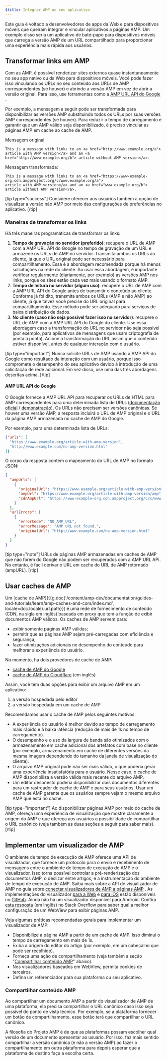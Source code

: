 ```yaml
---
$title: Integrar AMP ao seu aplicativo
---
```


Este guia é voltado a desenvolvedores de apps da Web e para dispositivos móveis que queiram integrar e vincular aplicativos a páginas AMP. Um exemplo disso seria um aplicativo de bate-papo para dispositivos móveis que carrega a versão AMP de um URL compartilhado para proporcionar uma experiência mais rápida aos usuários.

## Transformar links em AMP

Com as AMP, é possível renderizar sites externos quase instantaneamente no seu
app nativo ou da Web para dispositivos móveis. Você pode fazer isso vinculando os URLs no seu conteúdo
aos URLs de AMP correspondentes (se houver) e abrindo a versão AMP
em vez de abrir a versão original. Para isso, use ferramentas como a
[AMP URL API do Google](https://developers.google.com/amp/cache/use-amp-url)
.

Por exemplo, a mensagem a seguir pode ser transformada para disponibilizar as versões AMP
substituindo todos os URLs por suas versões AMP correspondentes (se houver). Para
reduzir o tempo de carregamento e garantir que um AMP válido seja disponibilizado, é preciso vincular as
páginas AMP em cache ao cache de AMP.

Mensagem original

```text
This is a message with links to an <a href="http://www.example.org/a">
article with AMP version</a> and an <a href="http://www.example.org/b"> article without AMP version</a>.
```

Mensagem transformada:

```text
This is a message with links to an <a href="https://www-example-org.cdn.ampproject.org/c/www.example.org/a">
article with AMP version</a> and an <a href="www.example.org/b"> article without AMP version</a>.
```

[tip type="success"]
Considere oferecer aos usuários também a opção de visualizar a versão não AMP
por meio das configurações de preferências no aplicativo.
[/tip]

### Maneiras de transformar os links

Há três maneiras programáticas de transformar os links:

1.  **Tempo de gravação no servidor (preferido)**: recupere o URL de AMP com a
    AMP URL API do Google no tempo de gravação de um URL e armazene os URLs de AMP no servidor. Transmita ambos os
    URLs ao cliente, já que o URL original pode ser necessário para compartilhamento.
    Essa é a abordagem recomendada porque há menos solicitações na rede
    do cliente. Ao usar essa abordagem, é importante verificar regularmente
    (diariamente, por exemplo) as versões AMP nos links, porque os sites estão
    cada vez mais usando o formato AMP.
1.  **Tempo de leitura no servidor (algum uso)**: recupere o URL de AMP com a
    AMP URL API do Google antes de transmitir o conteúdo ao cliente. Conforme já foi dito, transmita
    ambos os URLs (AMP e não AMP) ao cliente, já que talvez você precise do URL original
    para compartilhamento. Esse método pode ser adequado para serviços de baixa distribuição de dados.
1.  **No cliente (caso não seja possível fazer isso no servidor)**: recupere o URL de AMP com a
    AMP URL API do Google do cliente. Use essa abordagem caso a transformação do URL
    no servidor não seja possível (por exemplo, para aplicativos de mensagens que usam
    criptografia de ponta a ponta). Acione a transformação do URL assim que
    o conteúdo estiver disponível, antes de qualquer interação com o usuário.

[tip type="important"]
Nunca solicite URLs de AMP usando a AMP API do Google como resultado da interação
com um usuário, porque isso compromete o desempenho do seu aplicativo devido à introdução
de uma solicitação de rede adicional. Em vez disso, use uma das três abordagens
descritas acima.
[/tip]

#### AMP URL API do Google

O Google fornece a AMP URL API para recuperar os URLs de HTML para AMP correspondentes para uma
determinada lista de URLs ([documentação oficial](https://developers.google.com/amp/cache/use-amp-url) /
[demonstração](https://ampbyexample.com/advanced/using_the_amp_url_api/)). Os URLs não
precisam ser versões canônicas. Se houver uma versão AMP, a resposta
incluirá o URL de AMP original e o URL da página AMP armazenada no cache
de AMP do Google.

Por exemplo, para uma determinada lista de URLs:

```json
{"urls": [
  "https://www.example.org/article-with-amp-version",
  "http://www.example.com/no-amp-version.html"
]}
```

O corpo da resposta contém o mapeamento do URL de AMP no formato JSON:

```json
{
  "ampUrls": [
    {
      "originalUrl": "https://www.example.org/article-with-amp-version",
      "ampUrl": "https://www.example.org/article-with-amp-version/amp",
      "cdnAmpUrl": "https://www-example-org.cdn.ampproject.org/c/s/www.example.org/article-with-amp-version"
    }
  ],
  "urlErrors": [
    {
      "errorCode": "NO_AMP_URL",
      "errorMessage": "AMP URL not found.",
      "originalUrl": "http://www.example.com/no-amp-version.html"
    }
  ]
}
```

[tip type="note"]
URLs de páginas AMP armazenadas em caches de AMP que não forem do Google não podem ser recuperados com a
AMP URL API. No entanto, é fácil derivar o URL em cache do URL de AMP
retornado (ampURL).
[/tip]

## Usar caches de AMP

Um [cache de AMP]({{g.doc('/content/amp-dev/documentation/guides-and-tutorials/learn/amp-caches-and-cors/index.md', locale=doc.locale).url.path}}) é uma
rede de fornecimento de conteúdo (CDN, na sigla em inglês) baseada em proxy que tem a função de exibir documentos AMP válidos.
Os caches de AMP servem para:

*   exibir somente páginas AMP válidas;
*   permitir que as páginas AMP sejam pré-carregadas com eficiência e segurança;
*   fazer otimizações adicionais no desempenho do conteúdo para melhorar a experiência do usuário.

No momento, há dois provedores de cache de AMP:

*   [cache de AMP do Google](https://developers.google.com/amp/cache/)
*   [cache de AMP do Cloudflare](https://amp.cloudflare.com/) (em inglês)

Assim, você tem duas opções para exibir um arquivo AMP em um aplicativo:

1.  a versão hospedada pelo editor
1.  a versão hospedada em um cache de AMP

Recomendamos usar o cache de AMP pelos seguintes motivos:

*   A experiência do usuário é melhor devido ao tempo de carregamento mais rápido e à baixa latência (redução de mais de 1s
    no tempo de carregamento).
*   O desempenho e o uso da largura de banda são otimizados com o armazenamento em cache adicional dos artefatos
    com base no cliente (por exemplo, armazenamento em cache de diferentes versões da mesma imagem
    dependendo do tamanho da janela de visualização do cliente).
*   O arquivo AMP original pode não ser mais válido, o que poderia gerar uma
    experiência insatisfatória para o usuário. Nesse caso, o cache de AMP disponibiliza a versão válida
    mais recente do arquivo AMP.
*   Um editor desonesto poderia disponibilizar dois documentos diferentes para um rastreador de cache de
    AMP e para seus usuários. Usar um cache de AMP garante que os usuários
    sempre vejam o mesmo arquivo AMP que está no cache.

[tip type="important"]
Ao disponibilizar páginas AMP por meio do cache de AMP, ofereça uma experiência de visualização que
mostre claramente a origem do AMP e que ofereça aos usuários a possibilidade de compartilhar o
URL canônico (veja também as duas seções a seguir para saber mais).
[/tip]

## Implementar um visualizador de AMP

O ambiente de tempo de execução de AMP oferece uma API de visualizador, que fornece um protocolo para o envio e
recebimento de mensagens entre o ambiente de tempo de execução de AMP e o visualizador. Isso torna possível
controlar a pré-renderização dos documentos AMP, o deslizar entre artigos, e a instrumentação do ambiente
de tempo de execução de AMP. Saiba mais sobre a API de visualizador de AMP no guia sobre
[conectar visualizadores de AMP a páginas AMP](https://github.com/ampproject/amphtml/blob/master/extensions/amp-viewer-integration/integrating-viewer-with-amp-doc-guide.md)
. As implementações do visualizador [para a Web](https://github.com/ampproject/amp-viewer/blob/master/mobile-web/README.md)
e [para iOS](https://github.com/ampproject/amp-viewer/tree/master/ios) estão
disponíveis no [GitHub](https://github.com/ampproject/amp-viewer). Ainda não há
um visualizador disponível para Android. Confira [esta resposta](https://stackoverflow.com/questions/44856759/does-we-need-to-change-anything-in-usual-webpage-loader-for-loading-an-amp-acce/44869038#44869038) (em inglês)
no Stack Overflow para saber qual a melhor configuração de um WebView para exibir páginas AMP.

Veja algumas práticas recomendadas gerais para implementar um visualizador de AMP:

*   Disponibilize a página AMP a partir de um cache de AMP. Isso diminui o tempo de carregamento em mais de 1s.
*   Exiba a origem do editor do artigo (por exemplo, em um cabeçalho que pode ser recolhido).
*   Forneça uma ação de compartilhamento (veja também a seção "[Compartilhar conteúdo AMP](/pt_br/docs/integration/integrate-with-apps.html#sharing-amp-content)"
    abaixo).
*   Nos visualizadores baseados em WebView, permita cookies de terceiros.
*   Defina um referenciador para sua plataforma ou seu aplicativo.

### Compartilhar conteúdo AMP

Ao compartilhar um documento AMP a partir do visualizador de AMP de uma plataforma, ela
precisa compartilhar o URL canônico caso isso seja possível do ponto de vista técnico. Por exemplo, se a
plataforma fornecer um botão de compartilhamento, esse botão terá que compartilhar o URL canônico.

A filosofia do Projeto AMP é de que as plataformas possam escolher qual
versão de um documento apresentar ao usuário. Por isso, faz mais
sentido compartilhar a versão canônica (e não a versão AMP) ao
fazer o compartilhamento em outra plataforma para depois esperar que a plataforma de destino faça a
escolha certa.
